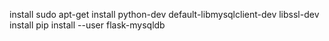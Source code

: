 install sudo apt-get install python-dev default-libmysqlclient-dev libssl-dev
install pip install --user flask-mysqldb
